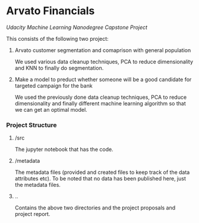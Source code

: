 # Arvato Financials
_Udacity Machine Learning Nanodegree Capstone Project_

This consists of the following two project:

1. Arvato customer segmentation and comaprison with general population

    We used various data cleanup techniques, PCA to reduce dimensionality and KNN to finally do segmentation.

2. Make a model to preduct whether someone will be a good candidate for targeted campaign for the bank

    We used the previously done data cleanup techniques, PCA to reduce dimensionality and finally different machine learning algorithm so that we can get an optimal model.
    
    
### Project Structure
1. /src

    The jupyter notebook that has the code.
    
2. /metadata

    The metadata files (provided and created files to keep track of the data attributes etc). To be noted that no data has been published here, just the metadata files.    

3. ..

    Contains the above two directories and the project proposals and project report.
